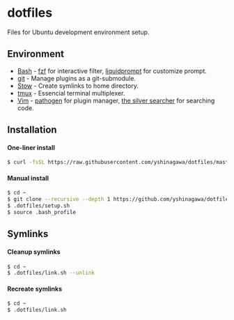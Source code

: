 # dotfiles

Files for Ubuntu development environment setup.

## Environment
* [Bash](https://www.gnu.org/software/bash/) - [fzf](https://github.com/junegunn/fzf) for interactive filter, [liquidprompt](https://github.com/nojhan/liquidprompt) for customize prompt.
* [git](https://git-scm.com/) - Manage plugins as a git-submodule.
* [Stow](https://www.gnu.org/software/stow/) - Create symlinks to home directory.
* [tmux](https://github.com/tmux/tmux) - Essencial terminal multiplexer.
* [Vim](https://www.vim.org/) - [pathogen](https://github.com/tpope/vim-pathogen) for plugin manager, [the silver searcher](https://geoff.greer.fm/ag/) for searching code.

## Installation
#### One-liner install
```bash
$ curl -fsSL https://raw.githubusercontent.com/yshinagawa/dotfiles/master/install | bash && source ~/.bash_profile
```

#### Manual install
```bash
$ cd ~
$ git clone --recursive --depth 1 https://github.com/yshinagawa/dotfiles.git ".dotfiles"
$ .dotfiles/setup.sh
$ source .bash_profile
```

## Symlinks
#### Cleanup symlinks
```bash
$ cd ~
$ .dotfiles/link.sh --unlink
```

#### Recreate symlinks
```bash
$ cd ~
$ .dotfiles/link.sh
```

